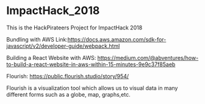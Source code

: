 # ImpactHack_2018
This is the HackPirateers Project for ImpactHack 2018


Bundling with AWS Link:https://docs.aws.amazon.com/sdk-for-javascript/v2/developer-guide/webpack.html

Building a React Website with AWS: https://medium.com/@abventures/how-to-build-a-react-website-in-aws-within-15-minutes-9e9c37f85aeb

Flourish: https://public.flourish.studio/story/954/ 

Flourish is a visualization tool which allows us to visual data in many different forms such as a globe, map, graphs,etc.
